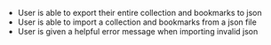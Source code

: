 - User is able to export their entire collection and bookmarks to json
- User is able to import a collection and bookmarks from a json file
- User is given a helpful error message when importing invalid json

